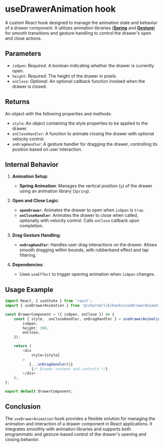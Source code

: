 # useDrawerAnimation hook
A custom React hook designed to manage the animation state and behavior of a drawer component. It utilizes animation libraries (**[Spring](https://www.react-spring.dev/)** and **[Gesture](https://use-gesture.netlify.app/)**) for smooth transitions and gesture handling to control the drawer's open and close actions.

## Parameters
- `isOpen`: _Required_. A boolean indicating whether the drawer is currently open.
- `height`: _Required_. The height of the drawer in pixels.
- `onClose`: _Optional_.  An optional callback function invoked when the drawer is closed.


## Returns
An object with the following properties and methods:
- `style`: An object containing the style properties to be applied to the drawer.
- `onCloseHandler`: A function to animate closing the drawer with optional velocity control.
- `onDragHandler`: A gesture handler for dragging the drawer, controlling its position based on user interaction.

## Internal Behavior
1. **Animation Setup**:
    - **Spring Animation**: Manages the vertical position (`y`) of the drawer using an animation library (`Spring`).

2. **Open and Close Logic**:
    - **`openDrawer`**: Animates the drawer to open when `isOpen` is `true`.
    - **`onCloseHandler`**: Animates the drawer to close when called, optionally with velocity control. Calls `onClose` callback upon completion.

3. **Drag Gesture Handling**:
    - **`onDragHandler`**: Handles user drag interactions on the drawer. Allows smooth dragging within bounds, with rubberband effect and tap filtering.

4. **Dependencies**:
    - Uses `useEffect` to trigger opening animation when `isOpen` changes.

## Usage Example
```typescript jsx
import React, { useState } from 'react';
import { useDrawerAnimation } from '@/shared/lib/hooks/useDrawerAnimation';

const DrawerComponent = ({ isOpen, onClose }) => {
    const { style,  onCloseHandler, onDragHandler } = useDrawerAnimation({
        isOpen,
        height: 300,
        onClose,
    });

    return (
        <div
            style={style}
        >
           {...onDragHandler()}
            {/* Drawer content and controls */}
        </div>
    );
};

export default DrawerComponent;
```

## Conclusion
The `useDrawerAnimation` hook provides a flexible solution for managing the animation and interaction of a drawer component in React applications. It integrates smoothly with animation libraries and supports both programmatic and gesture-based control of the drawer's opening and closing behavior.
